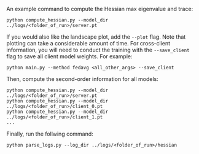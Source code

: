 An example command to compute the Hessian max eigenvalue and trace:
```
python compute_hessian.py --model_dir ../logs/<folder_of_run>/server.pt
```
If you would also like the landscape plot, add the ```--plot``` flag. Note that plotting can take a considerable amount of time. For cross-client information, you will need to conduct the training with the ```--save_client``` flag to save all client model weights. For example:
```
python main.py --method fedavg <all_other_args> --save_client
```
Then, compute the second-order information for all models:
```
python compute_hessian.py --model_dir ../logs/<folder_of_run>/server.pt
python compute_hessian.py --model_dir ../logs/<folder_of_run>/client_0.pt
python compute_hessian.py --model_dir ../logs/<folder_of_run>/client_1.pt
...
```
Finally, run the follwing command:
```
python parse_logs.py --log_dir ../logs/<folder_of_run>/hessian
```
